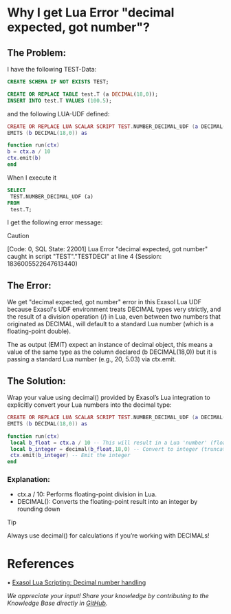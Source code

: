 # Why I get Lua Error "decimal expected, got number"?

## The Problem: 

I have the following TEST-Data:

```sql
CREATE SCHEMA IF NOT EXISTS TEST;

CREATE OR REPLACE TABLE test.T (a DECIMAL(18,0));
INSERT INTO test.T VALUES (100.5);
```
 and the following LUA-UDF defined:
 
 ```lua
CREATE OR REPLACE LUA SCALAR SCRIPT TEST.NUMBER_DECIMAL_UDF (a DECIMAL(18,0))
EMITS (b DECIMAL(18,0)) as

function run(ctx)
 b = ctx.a / 10 
 ctx.emit(b)
end
```

When I execute it 

```sql
SELECT 
 TEST.NUMBER_DECIMAL_UDF (a) 
FROM 
 test.T;
```

I get the following error message:

> [!CAUTION]
> [Code: 0, SQL State: 22001] Lua Error "decimal expected, got number" caught in script "TEST"."TESTDECI" at line 4 (Session: 1836005522647613440)

## The Error: 

We get "decimal expected, got number" error in this Exasol Lua UDF because Exasol's UDF environment treats DECIMAL types very strictly, and the result of a division operation (/) in Lua, even between two numbers that originated as DECIMAL, will default to a standard Lua number (which is a floating-point double).

The as output (EMIT) expect an instance of decimal object, this means a value of the same type as the column declared (b DECIMAL(18,0)) but it is passing a standard Lua number (e.g., 20, 5.03) via ctx.emit.

## The Solution: 

Wrap your value using decimal() provided by Exasol’s Lua integration to explicitly convert your Lua numbers into the decimal type:

```lua
CREATE OR REPLACE LUA SCALAR SCRIPT TEST.NUMBER_DECIMAL_UDF (a DECIMAL(18,0))
EMITS (b DECIMAL(18,0)) as

function run(ctx)
 local b_float = ctx.a / 10 -- This will result in a Lua 'number' (float)
 local b_integer = decimal(b_float,18,0) -- Convert to integer (truncates decimal part)
 ctx.emit(b_integer) -- Emit the integer
end
```
### Explanation:

*	ctx.a / 10: Performs floating-point division in Lua.
*	DECIMAL(): Converts the floating-point result into an integer by rounding down

> [!TIP]
> Always use decimal() for calculations if you’re working with DECIMALs!

# References

•	[Exasol Lua Scripting: Decimal number handling](https://docs.exasol.com/db/latest/sql_reference/script_languages/lua/lua_decimal_numbers.htm)

*We appreciate your input! Share your knowledge by contributing to the Knowledge Base directly in [GitHub](https://github.com/exasol/public-knowledgebase).*
